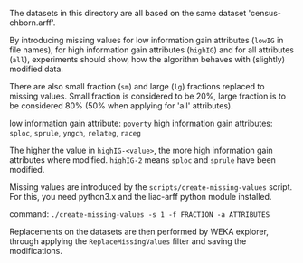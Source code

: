 The datasets in this directory are all based on the same dataset 'census-chborn.arff'.

By introducing missing values for low information gain attributes (`lowIG` in file names), for high information gain attributes (`highIG`) and for all attributes (`all`), experiments should show, how the algorithm behaves with (slightly) modified data.

There are also small fraction (`sm`) and large (`lg`) fractions replaced to missing values. Small fraction is considered to be 20%, large fraction is to be considered 80% (50% when applying for 'all' attributes).


low information gain attribute: `poverty`
high information gain attributes: `sploc`, `sprule`, `yngch`, `relateg`, `raceg`


The higher the value in `highIG-<value>`, the more high information gain attributes where modified. `highIG-2` means `sploc` and `sprule` have been modified.


Missing values are introduced by the `scripts/create-missing-values` script. For this, you need python3.x and the liac-arff python module installed.

command: `./create-missing-values -s 1 -f FRACTION -a ATTRIBUTES`


Replacements on the datasets are then performed by WEKA explorer, through applying the `ReplaceMissingValues` filter and saving the modifications.
